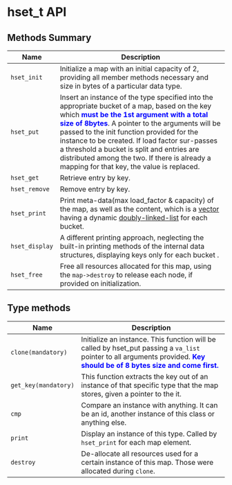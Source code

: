 # hset_t API

## Methods Summary

| Name          | Description                                                                                                                      |
|---------------|----------------------------------------------------------------------------------------------------------------------------------|
| `hset_init`    | Initialize a map with an initial capacity of 2, providing all member methods necessary and size in bytes of a particular data type.|
| `hset_put`     | Insert an instance of the type specified into the appropriate bucket of a map, based on the key which <span style="font-weight: bold;color: blue;">must be the 1st argument with a total size of 8bytes</span>. A pointer to the arguments will be passed to the init function provided for the instance to be created. If load factor sur-passes a threshold a bucket is split and entries are distributed among the two. If there is already a mapping for that key, the value is replaced.|
| `hset_get`     | Retrieve entry by key.            |
| `hset_remove`  | Remove entry by key.      |
| `hset_print`   | Print meta-data(max load_factor & capacity) of the map, as well as the content, which is a [vector](../vector_t/README.md) having a dynamic [doubly-linked-list](../list_t/README.md) for each bucket.|
| `hset_display` | A different printing approach, neglecting the built-in printing methods of the internal data structures, displaying keys only for each bucket   .|
| `hset_free`    | Free all resources allocated for this map, using the `map->destroy` to release each node, if provided on initialization. |

## Type methods

| Name              | Description                                                                                                           |
|------------------ |-----------------------------------------------------------------------------------------------------------------------|
| `clone(mandatory)`| Initialize an instance. This function will be called by hset_put passing a `va_list` pointer to all arguments provided. <span style="font-weight: bold;color: blue;">Key should be of 8 bytes size and come first.</span>|
| `get_key(mandatory)`| This function extracts the key out of an instance of that specific type that the map stores, given a pointer to the it. |
| `cmp`             | Compare an instance with anything. It can be an id, another instance of this class or anything else.                          |
| `print`           | Display an instance of this type. Called by `hset_print` for each map element.                                           |
| `destroy`         | De-allocate all resources used for a certain instance of this map. Those were allocated during `clone`.                |
